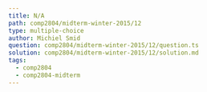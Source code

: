 ```yaml
---
title: N/A
path: comp2804/midterm-winter-2015/12
type: multiple-choice
author: Michiel Smid
question: comp2804/midterm-winter-2015/12/question.ts
solution: comp2804/midterm-winter-2015/12/solution.md
tags:
  - comp2804
  - comp2804-midterm
---
```

